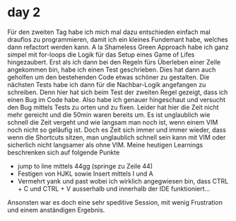 # day 2

Für den zweiten Tag habe ich mich mal dazu entschieden einfach mal drauflos zu programmieren, damit ich ein kleines
Fundemant habe, welches dann refactort werden kann. A la Shameless Green Approach habe ich ganz simpel mit for-loops die
Logik für das Setup eines Game of Lifes hingezaubert. Erst als ich dann bei den Regeln fürs Überleben einer Zelle
angekommen bin, habe ich einen Test geschrieben. Dies hat dann auch geholfen um den bestehenden Code etwas schöner zu
gestalten. Die nächsten Tests habe ich dann für die Nachbar-Logik angefangen zu schreiben. Denn hier hat sich beim Test
der zweiten Regel gezeigt, dass ich einen Bug im Code habe. Also habe ich genauer hingeschaut und versucht den Bug
mittels Tests zu orten und zu fixen.
Leider hat hier die Zeit nicht mehr gereicht und die 50min waren bereits um. Es ist unglaublich wie schnell die Zeit
vergeht und wie langsam man noch ist, wenn einem VIM noch nicht so geläufig ist. Doch es Zeit sich immer und immer 
wieder, dass wenn die Shortcuts sitzen, man unglaublich schnell sein kann mit VIM oder sicherlich nicht langsamer als
ohne VIM.
Meine heutigen Learnings beschrenken sich auf folgende Punkte

- jump to line mittels 44gg (springe zu Zeile 44)
- Festigen von HJKL sowie Insert mittels I und A
- Vermehrt yank und past wobei ich wirklich angegwiesen bin, dass CTRL + C und CTRL + V ausserhalb und innerhalb der IDE 
funktioniert...

Ansonsten war es doch eine sehr speditive Session, mit wenig Frustration und einem anständigen Ergebnis.